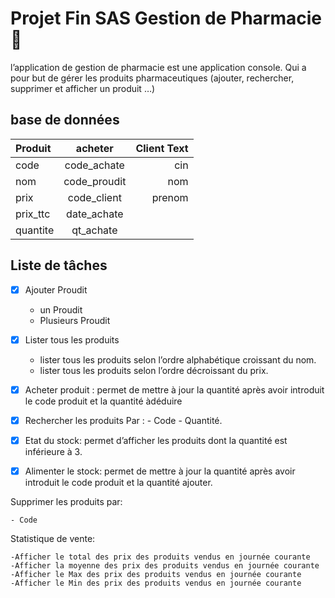 # Projet Fin SAS Gestion de Pharmacie 📁

l’application de gestion de pharmacie  est une application console. Qui a pour but de gérer les produits pharmaceutiques (ajouter, rechercher, supprimer et afficher un produit …)

## base de données

|     Produit            |        acheter                  |     Client Text         |
|     :---               |           :----:                |              ---:       |
|     code               |        code_achate              |     cin                 |
|     nom                |        code_proudit             |     nom                 |
|     prix               |        code_client              |     prenom              |
|     prix_ttc           |        date_achate              |                         |
|     quantite           |        qt_achate                |                         |

## Liste de tâches

- [x] Ajouter Proudit

  - un Proudit
  - Plusieurs Proudit

- [x] Lister tous les produits

  - lister tous les produits selon l’ordre alphabétique  croissant du nom.
  - lister tous les produits selon l’ordre  décroissant du prix.

- [x] Acheter produit : permet de mettre à jour la quantité après avoir introduit le code produit et la quantité àdéduire
- [x] Rechercher les produits Par :
        - Code
        - Quantité.
  
- [x] Etat du stock: permet d’afficher les produits dont la quantité est inférieure à 3.

- [x] Alimenter le stock: permet de mettre à jour la quantité après avoir introduit le code produit et la quantité    ajouter.

 Supprimer les produits par:

    - Code

 Statistique de vente:

    -Afficher le total des prix des produits vendus en journée courante
    -Afficher la moyenne des prix des produits vendus en journée courante
    -Afficher le Max des prix des produits vendus en journée courante
    -Afficher le Min des prix des produits vendus en journée courante
